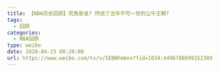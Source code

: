 ```yaml
---
title: 【NBA历史回顾】究竟是谁? 终结了当年不可一世的公牛王朝?
tags:
  - 回顾
categories:
  - NBA回顾
type: weibo
date: 2020-04-23 08:20:08
url: https://www.weibo.com/tv/v/IEBWhmbnx?fid=1034:4496788699152389
---
```


<!-- more -->